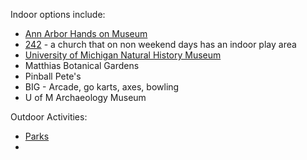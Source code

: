 Indoor options include:
- [Ann Arbor Hands on Museum](https://discoverscienceandnature.org/)
- [242](https://242community.com/locations/ann-arbor/) - a church that on non weekend days has an indoor play area
- [University of Michigan Natural History Museum](https://lsa.umich.edu/ummnh/)
- Matthias Botanical Gardens
- Pinball Pete's
- BIG - Arcade, go karts, axes, bowling
- U of M Archaeology Museum

Outdoor Activities:
- [Parks](https://www.a2gov.org/departments/Parks-Recreation/parks-places/Pages/default.aspx)
- 
